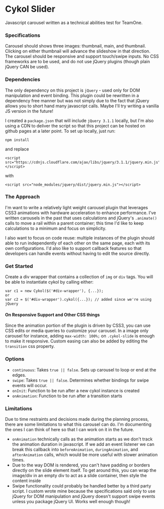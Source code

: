 # Cykol Slider
Javascript carousel written as a technical abilities test for TeamOne.

### Specifications
Carousel should shows three images: thumbnail, main, and thumbnail. Clicking on either thumbnail will advance the slideshow in that direction. The carousel should be responsive and support touch/swipe inputs. No CSS frameworks are to be used, and do not use jQuery plugins (though plain jQuery CAN be used).

### Dependencies
The only dependency on this project is `jQuery` - used only for DOM manipulation and event binding. This plugin could be rewritten in a dependency free manner but was not simply due to the fact that jQuery allows you to short hand many javascript calls. Maybe I'll try writing a vanilla JS version in the future!

I created a `package.json` that will include `jQuery 3.1.1` locally, but I'm also using a CDN to deliver the script so that this project can be hosted on github pages at a later point. To set up locally, just run:
```
npm install
```
and replace
```
<script src="https://cdnjs.cloudflare.com/ajax/libs/jquery/3.1.1/jquery.min.js"></script>
```
with
```
<script src="node_modules/jquery/dist/jquery.min.js"></script>
```

### The Approach
I'm want to write a relatively light weight carousel plugin that leverages CSS3 animations with hardware acceleration to enhance performance. I've written carousels in the past that uses calculations and jQuery's `.animate()` calls to move a rail within a parent container; this time I'd like to keep calculations to a minimum and focus on simplicity.

I also want to focus on code reuse: multiple instances of the plugin should able to run independently of each other on the same page, each with its own configurations. I'd also like to support callback features so that developers can handle events without having to edit the source directly.


### Get Started
Create a div wrapper that contains a collection of `img` or `div` tags. You will be able to instantiate cykol by calling either:
```
var c1 = new Cykol($('#div-wrapper'), {...});
or
var c2 = $('#div-wrapper').cykol({...}); // added since we're using jQuery
```

#### On Responsive Support and Other CSS things
Since the animation portion of the plugin is driven by CSS3, you can use CSS edits or media queries to customize your carousel. In a image only carousel for instance, adding `max-width: 100%;` on `.cykol-slide` is enough to make it responsive. Custom easing can also be added by editing the `transition` css property.

### Options
- `continuous`: Takes `true || false`. Sets up carousel to loop or end at the edges.
- `swipe`: Takes `true || false`. Determines whether bindings for swipe events will occur.
- `onInit`: Function to be run after a new cykol instance is created
- `onAnimation`: Function to be run after a transition starts


### Limitations
Due to time restraints and decisions made during the planning process, there are some limitations to what this carousel can do. I'm documenting the ones I can think of here so that I can work on it in the future.
- `onAnimation` technically calls as the animation starts as we don't track the animation duration in javascript. If we add an event listener we can break this callback into `beforeAnimation`, `duringAnimation`, and `afterAnimation` calls, which would be more useful with slower animation times.
- Due to the way DOM is rendered, you can't have padding or borders directly on the slide element itself. To get around this, you can wrap the image/div in an empty div to act as a slide container, then style the content inside
- Swipe functionality could probably be handled better by a third party script. I custom wrote mine because the specifications said only to use jQuery for DOM manipulation and jQuery doesn't support swipe events unless you package jQuery UI. Works well enough though!
